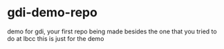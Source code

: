 # gdi-demo-repo
demo for gdi, your first repo being made besides the one that you tried to do at lbcc
this is just for the demo